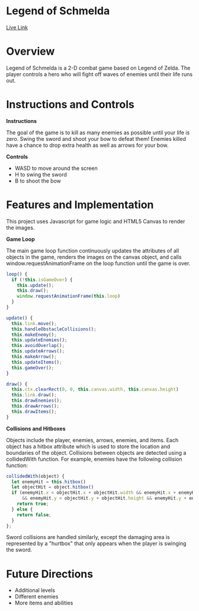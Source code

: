 # Legend of Schmelda

[Live Link](https://edlu77.github.io/Legend-of-Schmelda/)

# Overview

Legend of Schmelda is a 2-D combat game based on Legend of Zelda. The player controls a hero who will fight off waves of enemies until their life runs out.

# Instructions and Controls

**Instructions**

The goal of the game is to kill as many enemies as possible until your life is zero. Swing the sword and shoot your bow to defeat them! Enemies killed have a chance to drop extra health as well as arrows for your bow.

**Controls**
* WASD to move around the screen
* H to swing the sword
* B to shoot the bow

# Features and Implementation

This project uses Javascript for game logic and HTML5 Canvas to render the images.

**Game Loop**

The main game loop function continuously updates the attributes of all objects in the game, renders the images on the canvas object, and calls window.requestAnimationFrame on the loop function until the game is over.

```javascript
loop() {
  if (!this.isGameOver) {
    this.update();
    this.draw();
    window.requestAnimationFrame(this.loop)
  }
}

update() {
  this.link.move();
  this.handleObstacleCollisions();
  this.makeEnemy();
  this.updateEnemies();
  this.avoidOverlap();
  this.updateArrows();
  this.makeArrow();
  this.updateItems();
  this.gameOver();
}

draw() {
  this.ctx.clearRect(0, 0, this.canvas.width, this.canvas.height)
  this.link.draw();
  this.drawEnemies();
  this.drawArrows();
  this.drawItems();
}
```

**Collisions and Hitboxes**

Objects include the player, enemies, arrows, enemies, and items. Each object has a hitbox attribute which is used to store the location and boundaries of the object. Collisions between objects are detected using a collidedWith function. For example, enemies have the following collision function:

```javascript
collidedWith(object) {
  let enemyHit = this.hitbox()
  let objectHit = object.hitbox()
  if (enemyHit.x < objectHit.x + objectHit.width && enemyHit.x + enemyHit.width > objectHit.x
      && enemyHit.y < objectHit.y + objectHit.height && enemyHit.y + enemyHit.height > objectHit.y) {
    return true;
  } else {
    return false;
  }
};
```

Sword collisions are handled similarly, except the damaging area is represented by a "hurtbox" that only appears when the player is swinging the sword.

# Future Directions

* Additional levels
* Different enemies
* More items and abilities
